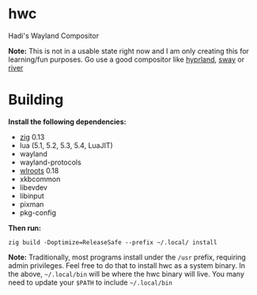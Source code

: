 # hwc
Hadi's Wayland Compositor

**Note:**
This is not in a usable state right now and I am only creating this for learning/fun purposes.
Go use a good compositor like [hyprland](https://github.com/hyprwm/Hyprland), [sway](https://github.com/swaywm/sway) or [river](https://codeberg.org/river/river)

# Building

**Install the following dependencies:**

- [zig](https://ziglang.org/download/) 0.13
- lua (5.1, 5.2, 5.3, 5.4, LuaJIT)
- wayland
- wayland-protocols
- [wlroots](https://gitlab.freedesktop.org/wlroots/wlroots) 0.18
- xkbcommon
- libevdev
- libinput
- pixman
- pkg-config

**Then run:**
```
zig build -Doptimize=ReleaseSafe --prefix ~/.local/ install
```

**Note:** Traditionally, most programs install under the `/usr` prefix, requiring admin privileges. Feel free to do that to install hwc as a system binary.
In the above, `~/.local/bin` will be where the hwc binary will live. You many need to update your `$PATH` to include `~/.local/bin`
